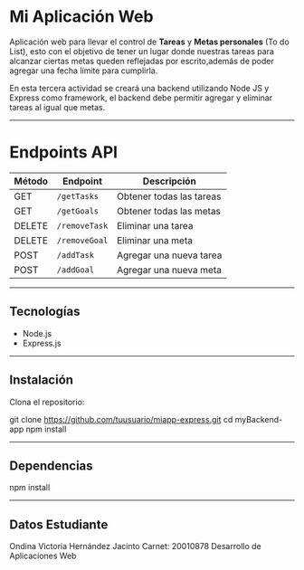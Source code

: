 # Mi Aplicación Web

Aplicación web para llevar el control de **Tareas** y **Metas personales** (To do List), esto con el objetivo de tener un lugar donde nuestras tareas para alcanzar ciertas metas queden reflejadas por escrito,además de poder agregar una fecha límite para cumplirla.

En esta tercera actividad se creará una backend utilizando Node JS y Express como framework, el backend debe permitir agregar y eliminar tareas al igual que metas.

---

# Endpoints API

| Método | Endpoint     | Descripción                  |
|--------|--------------|------------------------------|
| GET    | `/getTasks`  | Obtener todas las tareas     |
| GET    | `/getGoals`  | Obtener todas las metas      |
| DELETE | `/removeTask`| Eliminar una tarea           |
| DELETE | `/removeGoal`| Eliminar una meta            |
| POST   | `/addTask`   | Agregar una nueva tarea      |
| POST   | `/addGoal`   | Agregar una nueva meta       |

---

## Tecnologías

- Node.js
- Express.js

---

## Instalación

Clona el repositorio:

git clone https://github.com/tuusuario/miapp-express.git
cd myBackend-app
npm install

---

## Dependencias

npm install

---

## Datos Estudiante

Ondina Victoria Hernández Jacinto
Carnet: 20010878
Desarrollo de Aplicaciones Web